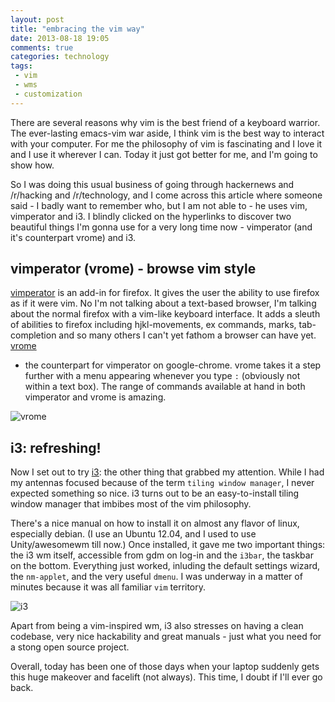 ```yaml
---
layout: post
title: "embracing the vim way"
date: 2013-08-18 19:05
comments: true
categories: technology 
tags: 
 - vim 
 - wms 
 - customization
---
```


There are several reasons why vim is the best friend of a keyboard warrior.
The ever-lasting emacs-vim war aside, I think vim is the best way to interact
with your computer. For me the philosophy of vim is fascinating and I love it
and I use it wherever I can. Today it just got better for me, and I'm
going to show how.

<!-- more -->

So I was doing this usual business of going through hackernews and /r/hacking
and /r/technology, and I come across this article where someone said - I badly
want to remember who, but I am not able to - he uses vim, vimperator and i3. I
blindly clicked on the hyperlinks to discover two beautiful things I'm gonna
use for a very long time now - vimperator (and it's counterpart vrome) and i3. 

## vimperator (vrome) - browse vim style

[vimperator](http://www.vimperator.org/vimperator) is an add-in for firefox. It gives
the user the ability to use firefox as if it were vim. No I'm not talking about
a text-based browser, I'm talking about the normal firefox with a vim-like
keyboard interface. It adds a sleuth of abilities to firefox including
hjkl-movements, ex commands, marks, tab-completion and so many others I can't
yet fathom a browser can have yet.  
[vrome](https://chrome.google.com/webstore/detail/vrome/godjoomfiimiddapohpmfklhgmbfffjj)
- the counterpart for vimperator on google-chrome. vrome takes it a step further
with a menu appearing whenever you type `:` (obviously not within a text box).
The range of commands available at hand in both vimperator and vrome is
amazing.

![vrome](/images/vim1.jpg)

## i3: refreshing! 

Now I set out to try [i3](http://i3wm.org): the other thing that grabbed my attention.
While I had my antennas focused because of the term `tiling window manager`, I
never expected something so nice. i3 turns out to be an easy-to-install tiling
window manager that imbibes most of the vim philosophy.

There's a nice manual on how to install it on almost any flavor of linux,
especially debian. (I use an Ubuntu 12.04, and I used to use Unity/awesomewm till
now.) Once installed, it gave me two important things: the i3 wm itself,
accessible from gdm on log-in and the `i3bar`, the taskbar on the bottom.
Everything just worked, inluding the default settings wizard, the `nm-applet`, and
the very useful `dmenu`. I was underway in a matter of minutes because it was
all familiar `vim` territory.

![i3](/images/vim2.jpg)

Apart from being a vim-inspired wm, i3 also stresses on having a clean codebase,
very nice hackability and great manuals - just what you need for a stong open
source project.  

Overall, today has been one of those days when your laptop suddenly gets this
huge makeover and facelift (not always). This time, I doubt if I'll ever go
back.
